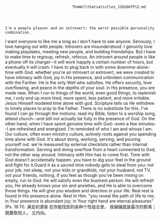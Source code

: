                                     
                                   TheWellthatsatisfies_J201607P12.md
    
    
    
    
    I'm a people pleaser and an introvert: the worst possible personality combination. 
I want everyone to like me a long as I don't have to see anyone.
    Seriously, I love hanging out with people. Introvers are misunderstood. 
I genuinly love making playdates, meeting new people, and building friendships. 
But I have to make time to regroup, refresh, refocus. An introvert around people is like a phone off its charger--it will 
work happily a certain number of hours, but eventually it will crash. I have to plug back in with some downime-alone-time with God.
whether you're an introvert or extrovert, we were created to have intimacy with God, joy in His presence, and unbroken 
communication with the Farther. He is the only Well who satisfies. He offers security, love overflowing, and peace in the depths 
of your soul. in His presence, you are made new. When I run to things of the world, even good things, to replenish me, 
I only end up more tired, more spent, less patient, and more irritable. Jesus Himself modeled time alone with god. 
Scripture tells us He withdrew to lonely places to pray to the Father.
    There is no substitute for this. I've found I can go through the motions: read my Bible, listen to a worship song, 
attend church--and still not actually be fully in the presence of God. On the other hand, when I have spent genuine time with 
God--even a few minutes--I am refreshed and energized. I'm reminded of who I am and whose I am.
    Our culture, often even ministry culture, actively roots against you spending time alone with God. It's about doing, working, 
serving, and pouring yourself out. we're measured by external checklists rather than internal transformation. Serving and doing 
overflow from a heart connected to God, not the other way around. Intimacy with Him has to come first.
    Time with God doesn't accidentally happen. you have to dig your feet in the ground and fight for it.Guard it as a sacred 
time nobody gets to steal from you: not your job, not sleep, not your kids or grandkids, not your husband, not TV, not your 
friends, nothing.
    If you feel as though you've been rnning on empty, run to God. He will satisfy even the businest person. He will refresh you,
He already knows your sin and anxieties, and He is able to overcome those things. He will give you wisdom and direction in your 
life. Real rest is found in His presence alone. Rest In Him.
    "you reveal the path of life to me; in Your presence is abundant joy; in Your right hand are eternal pleasures" (Ps. 16:11).
                                            满足的源泉
在你能找到的各种个性组合里， 我偏偏就是最次的那类； 既要取悦人， 又内向。
